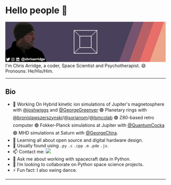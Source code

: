 # Hello people 👋  
<img src="assets/top.gif"/>
I'm Chris Arridge, a coder, Space Scientist and Psychotherapist. 😄 Pronouns: He/His/Him.
<hr/>

## Bio
* 🔭 Working On Hybrid kinetic ion simulations of Jupiter's magnetosphere with [@joshwiggs](https://github.com/joshwiggs) and [@GeorgeGreenyer](https://github.com/GeorgeGreenyer) :purple_circle: Planetary rings with [@bronislawszerszynski](https://github.com/bronislawszerszynski)/[@sorianom](https://github.com/sorianom)/[@lsmcolab](https://github.com/lsmcolab/) :purple_circle: Z80-based retro computer  :purple_circle: Fokker-Planck simulations at Jupiter with [@QuantumCocka](https://github.com/QuantumCocka)  :purple_circle: MHD simulations at Saturn with [@GeorgeChira](https://github.com/GeorgeChira).
* 🌱 Learning all about open source and digital hardware design.
* :hammer: Usually found using ``.py`` ``.c`` ``.cpp`` ``.m`` ``.pde`` ``.js``.
* 📫 Contact me: <a href="http://www.linkedin.com/in/chrisarridge"><img src="https://img.shields.io/badge/LinkedIn-0077B5?style=for-the-badge&logo=linkedin&logoColor=white" height=24/></a>
* 💬 Ask me about working with spacecraft data in Python.
* 👯 I’m looking to collaborate on Python space science projects.
* ⚡ Fun fact: I also swing dance.

<hr/>
